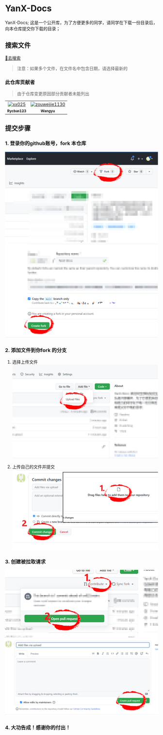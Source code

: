 # YanX-Docs
YanX-Docs; 这是一个公开库，为了方便更多的同学，请同学在下载一份目录后，向本仓库提交你下载的目录；

## 搜索文件

[🔗去搜索](https://github.com/xx025/YanX-Docs/find/main)

>注意：如果多个文件，在文件名中包含日期，请选择最新的

### 此仓库贡献者
>由于仓库变更原因部分贡献者未能列出
<!-- readme: collaborators,contributors -start -->
<table>
<tr>
    <td align="center">
        <a href="https://github.com/xx025">
            <img src="https://avatars.githubusercontent.com/u/71559822?v=4" width="50;" alt="xx025"/>
            <br />
            <sub><b>Rycbar123</b></sub>
        </a>
    </td>
    <td align="center">
        <a href="https://github.com/zouweijie1130">
            <img src="https://avatars.githubusercontent.com/u/59884114?v=4" width="50;" alt="zouweijie1130"/>
            <br />
            <sub><b>Wangyu</b></sub>
        </a>
    </td></tr>
</table>
<!-- readme: collaborators,contributors -end -->



## 提交步骤

### 1. 登录你的github账号，fork 本仓库

![](imgs/2022-09-11_23-18-11-fork.png)
![](imgs/2022-09-11_23-18-47-save.png)

### 2. 添加文件到你fork 的分支

1. 选择上传文件
![](imgs/2022-09-11_23-19-39-upload.png)

2. 上传自己的文件并提交
![](imgs/2022-09-11_23-19-57-choose.png)

### 3. 创建被拉取请求

![](imgs/2022-09-11_23-23-29-pullr1.png)
![](imgs/2022-09-11_23-27-49-pulls2.png)


### 4. 大功告成！感谢你的付出！

